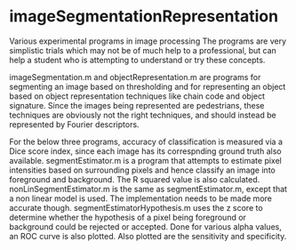 # imageSegmentationRepresentation
Various experimental programs in image processing
The programs are very simplistic trials which may not be of much help to a professional, but can help a student who is attempting to understand or try these concepts.

imageSegmentation.m and objectRepresentation.m are programs for segmenting an image based on thresholding and for representing an object based on object representation techniques like chain code and object signature. Since the images being represented are pedestrians, these techniques are obviously not the right techniques, and should instead be represented by Fourier descriptors.

For the below three programs, accuracy of classification is measured via a Dice score index, since each image has its correspnding ground truth also available. 
segmentEstimator.m is a program that attempts to estimate pixel intensities based on surrounding pixels and hence classify an image into foreground and background. The R squared value is also calculated.
nonLinSegmentEstimator.m is the same as segmentEstimator.m, except that a non linear model is used. The implementation needs to be made more accurate though.
segmentEstimatorHypothesis.m uses the z score to determine whether the hypothesis of a pixel being foreground or background could be rejected or accepted. Done for various alpha values, an ROC curve is also plotted. Also plotted are the sensitivity and specificity.
